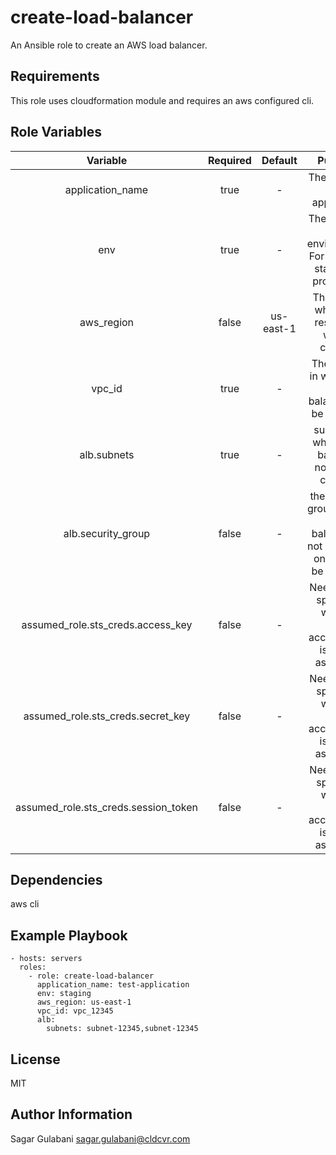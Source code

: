 create-load-balancer
=========

An Ansible role to create an AWS load balancer.

Requirements
------------

This role uses cloudformation module and requires an aws configured cli.

Role Variables
-------------- 

| Variable | Required | Default |  Purpose |
|:---:|:---:|:---:|:---:|
| application_name   | true  |     -     | The name of the application |
| env                | true  |     -     |  The name of the environment. For example staging or production |
| aws_region         | false | us-east-1 | The region where the resources will be created |
| vpc_id             | true  |     -     | The VPC Id in which the load balancer will be created. |
| alb.subnets        | true  |     -     | subnets in which load balancer nodes are created  |
| alb.security_group | false |     -     | the security group for the load balancer. If not specified one would be created.  |
| assumed_role.sts_creds.access_key    | false | -  | Needs to be specified when a cross account role is being assumed.  |
| assumed_role.sts_creds.secret_key    | false | -  | Needs to be specified when a cross account role is being assumed.  |
| assumed_role.sts_creds.session_token | false | -  | Needs to be specified when a cross account role is being assumed.  |

Dependencies
------------

aws cli

Example Playbook
----------------

    - hosts: servers
      roles:
        - role: create-load-balancer
          application_name: test-application
          env: staging
          aws_region: us-east-1
          vpc_id: vpc_12345
          alb:
            subnets: subnet-12345,subnet-12345

          

License
-------

MIT

Author Information
------------------

Sagar Gulabani
sagar.gulabani@cldcvr.com
